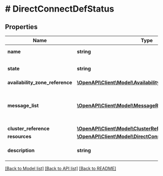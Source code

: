 # # DirectConnectDefStatus

## Properties

Name | Type | Description | Notes
------------ | ------------- | ------------- | -------------
**name** | **string** | direct_connect Name. |
**state** | **string** | The state of the direct_connect. | [optional]
**availability_zone_reference** | [**\OpenAPI\Client\Model\AvailabilityZoneReference**](AvailabilityZoneReference.md) |  | [optional]
**message_list** | [**\OpenAPI\Client\Model\MessageResource[]**](MessageResource.md) | Any error messages for the direct_connect, if in an error state. | [optional]
**cluster_reference** | [**\OpenAPI\Client\Model\ClusterReference**](ClusterReference.md) |  | [optional]
**resources** | [**\OpenAPI\Client\Model\DirectConnectResourcesDefStatus**](DirectConnectResourcesDefStatus.md) |  |
**description** | **string** | A description for direct_connect. | [optional]

[[Back to Model list]](../../README.md#models) [[Back to API list]](../../README.md#endpoints) [[Back to README]](../../README.md)
